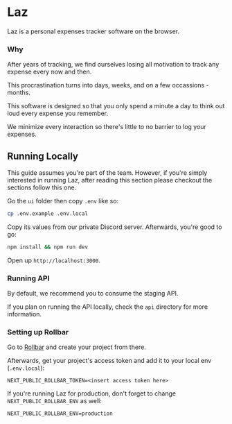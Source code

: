 # Laz

Laz is a personal expenses tracker software on the browser.

### Why

After years of tracking, we find ourselves losing all motivation to track any expense every now and then.

This procrastination turns into days, weeks, and on a few occassions - months.

This software is designed so that you only spend a minute a day to think out loud every expense you remember.

We minimize every interaction so there's little to no barrier to log your expenses.

## Running Locally

This guide assumes you're part of the team. However, if you're simply interested in running Laz, after reading this section please checkout the sections follow this one.

Go the `ui` folder then copy `.env` like so:

```bash
cp .env.example .env.local
```

Copy its values from our private Discord server. Afterwards, you're good to go:

```bash
npm install && npm run dev
```

Open up `http://localhost:3000`.

### Running API

By default, we recommend you to consume the staging API.

If you plan on running the API locally, check the `api` directory for more information.

### Setting up Rollbar

Go to [Rollbar](https://rollbar.com/) and create your project from there.

Afterwards, get your project's access token and add it to your local env (`.env.local`):

```
NEXT_PUBLIC_ROLLBAR_TOKEN=<insert access token here>
```

If you're running Laz for production, don't forget to change `NEXT_PUBLIC_ROLLBAR_ENV` as well:

```
NEXT_PUBLIC_ROLLBAR_ENV=production
```
